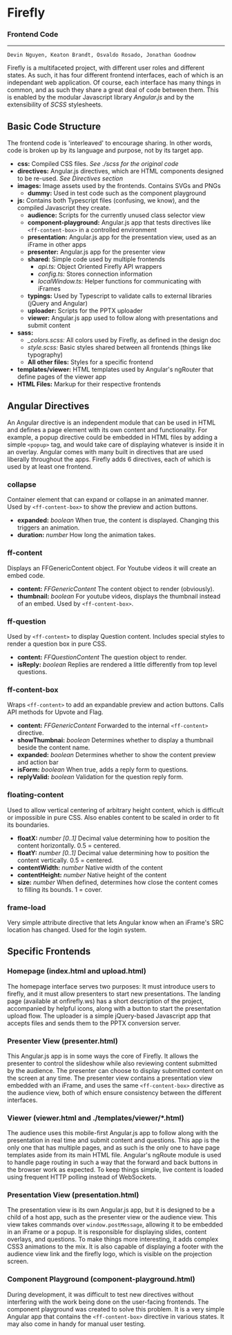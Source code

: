 # Firefly
### Frontend Code
***

	Devin Nguyen, Keaton Brandt, Osvaldo Rosado, Jonathan Goodnow

Firefly is a multifaceted project, with different user roles and different states. As such, it has four different frontend interfaces, each of which is an
independant web application. Of course, each interface has many things in common, and as such they share a great deal of code between them. This is enabled
by the modular Javascript library *Angular.js* and by the extensibility of *SCSS* stylesheets.

## Basic Code Structure

The frontend code is 'interleaved' to encourage sharing. In other words, code is broken up by its language and purpose, not by its target app.

* **css:** Compiled CSS files. *See ./scss for the original code*
* **directives:** Angular.js directives, which are HTML components designed to be re-used. *See Directives section*
* **images:** Image assets used by the frontends. Contains SVGs and PNGs
	* **dummy:** Used in test code such as the component playground
* **js:** Contains both Typescript files (confusing, we know), and the compiled Javascript they create.
	* **audience:** Scripts for the currently unused class selector view
	* **component-playground:** Angular.js app that tests directives like `<ff-content-box>` in a controlled environment
	* **presentation:** Angular.js app for the presentation view, used as an iFrame in other apps
	* **presenter:** Angular.js app for the presenter view
	* **shared:** Simple code used by multiple frontends
		* *api.ts:* Object Oriented Firefly API wrappers
		* *config.ts:* Stores connection information
		* *localWindow.ts:* Helper functions for communicating with iFrames
	* **typings:** Used by Typescript to validate calls to external libraries (jQuery and Angular)
	* **uploader:** Scripts for the PPTX uploader
	* **viewer:** Angular.js app used to follow along with presentations and submit content
* **sass:**
	* *_colors.scss:* All colors used by Firefly, as defined in the design doc
	* *style.scss:* Basic styles shared between all frontends (things like typography)
	* **All other files:** Styles for a specific frontend
* **templates/viewer:** HTML templates used by Angular's ngRouter that define pages of the viewer app
* **HTML Files:** Markup for their respective frontends


## Angular Directives

An Angular directive is an independent module that can be used in HTML and defines a page element with its own content and functionality.
For example, a popup directive could be embedded in HTML files by adding a simple `<popup>` tag, and would take care of displaying whatever
is inside it in an overlay. Angular comes with many built in directives that are used liberally throughout the apps. Firefly adds 6 directives,
each of which is used by at least one frontend.

### collapse

Container element that can expand or collapse in an animated manner. Used by `<ff-content-box>` to show the preview and action buttons.

* **expanded:** *boolean* When true, the content is displayed. Changing this triggers an animation.
* **duration:** *number* How long the animation takes.


### ff-content

Displays an FFGenericContent object. For Youtube videos it will create an embed code.

* **content:** *FFGenericContent* The content object to render (obviously).
* **thumbnail:** *boolean* For youtube videos, displays the thumbnail instead of an embed. Used by `<ff-content-box>`.


### ff-question

Used by `<ff-content>` to display Question content. Includes special styles to render a question box in pure CSS.

* **content:** *FFQuestionContent* The question object to render.
* **isReply:** *boolean* Replies are rendered a little differently from top level questions.


### ff-content-box

Wraps `<ff-content>` to add an expandable preview and action buttons. Calls API methods for Upvote and Flag.

* **content:** *FFGenericContent* Forwarded to the internal `<ff-content>` directive.
* **showThumbnai:** *boolean* Determines whether to display a thumbnail beside the content name.
* **expanded:** *boolean* Determines whether to show the content preview and action bar
* **isForm:** *boolean* When true, adds a reply form to questions.
* **replyValid:** *boolean* Validation for the question reply form.


### floating-content

Used to allow vertical centering of arbitrary height content, which is difficult or impossible in pure CSS. Also enables content
to be scaled in order to fit its boundaries.

* **floatX:** *number [0..1]* Decimal value determining how to position the content horizontally. 0.5 = centered.
* **floatY:** *number [0..1]* Decimal value determining how to position the content vertically. 0.5 = centered.
* **contentWidth:** *number* Native width of the content
* **contentHeight:** *number* Native height of the content
* **size:** *number* When defined, determines how close the content comes to filling its bounds. 1 = cover.


### frame-load

Very simple attribute directive that lets Angular know when an iFrame's SRC location has changed. Used for the login system.


## Specific Frontends

### Homepage (index.html and upload.html)
The homepage interface serves two purposes: It must introduce users to firefly, and it must allow presenters to start new presentations.
The landing page (available at onfirefly.ws) has a short description of the project, accompanied by helpful icons, along with a button
to start the presentation upload flow. The uploader is a simple jQuery-based Javascript app that accepts files and sends them to the
PPTX conversion server.

### Presenter View (presenter.html)
This Angular.js app is in some ways the core of Firefly. It allows the presenter to control the slideshow while also reviewing content
submitted by the audience. The presenter can choose to display submitted content on the screen at any time. The presenter view contains a
presentation view embedded with an iFrame, and uses the same `<ff-content-box>` directive as the audience view, both of which ensure
consistency between the different interfaces.

### Viewer (viewer.html and ./templates/viewer/*.html)
The audience uses this mobile-first Angular.js app to follow along with the presentation in real time and submit content and questions.
This app is the only one that has multiple pages, and as such is the only one to have page templates aside from its main HTML file. Angular's
ngRoute module is used to handle page routing in such a way that the forward and back buttons in the browser work as expected. To keep things
simple, live content is loaded using frequent HTTP polling instead of WebSockets.

### Presentation View (presentation.html)
The presentation view is its own Angular.js app, but it is designed to be a child of a host app, such as the presenter view or the audience view.
This view takes commands over `window.postMessage`, allowing it to be embedded in an iFrame or a popup. It is responsible for displaying slides,
content overlays, and questions. To make things more interesting, it adds complex CSS3 animations to the mix. It is also capable of displaying
a footer with the audience view link and the firefly logo, which is visible on the projection screen.

### Component Playground (component-playground.html)
During development, it was difficult to test new directives without interfering with the work being done on the user-facing frontends. The component
playground was created to solve this problem. It is a very simple Angular app that contains the `<ff-content-box>` directive in various states.
It may also come in handy for manual user testing.